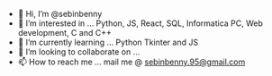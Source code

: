 - 👋 Hi, I’m @sebinbenny
- 👀 I’m interested in ... Python, JS, React, SQL, Informatica PC, Web development, C and C++
- 🌱 I’m currently learning ... Python Tkinter and JS
- 💞️ I’m looking to collaborate on ...
- 📫 How to reach me ... mail me @ sebinbenny.95@gmail.com

<!---
sebinbenny/sebinbenny is a ✨ special ✨ repository because its `README.md` (this file) appears on your GitHub profile.
You can click the Preview link to take a look at your changes.
--->
